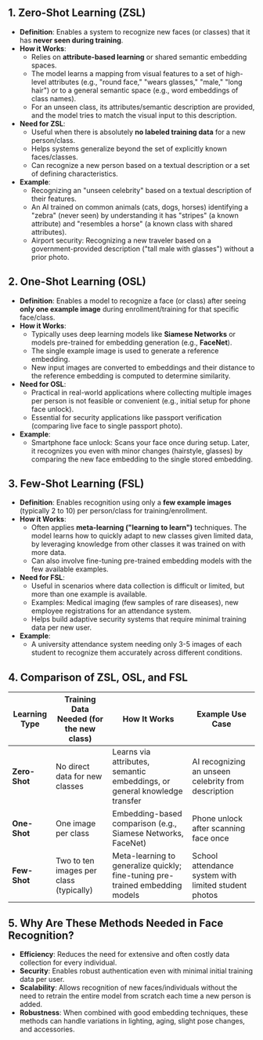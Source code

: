 ## 1. Zero-Shot Learning (ZSL)
  - **Definition**: Enables a system to recognize new faces (or classes) that it has **never seen during training**.
  - **How it Works**:
      - Relies on **attribute-based learning** or shared semantic embedding spaces.
      - The model learns a mapping from visual features to a set of high-level attributes (e.g., "round face," "wears glasses," "male," "long hair") or to a general semantic space (e.g., word embeddings of class names).
      - For an unseen class, its attributes/semantic description are provided, and the model tries to match the visual input to this description.
  - **Need for ZSL**:
      - Useful when there is absolutely **no labeled training data** for a new person/class.
      - Helps systems generalize beyond the set of explicitly known faces/classes.
      - Can recognize a new person based on a textual description or a set of defining characteristics.
  - **Example**:
      - Recognizing an "unseen celebrity" based on a textual description of their features.
      - An AI trained on common animals (cats, dogs, horses) identifying a "zebra" (never seen) by understanding it has "stripes" (a known attribute) and "resembles a horse" (a known class with shared attributes).
      - Airport security: Recognizing a new traveler based on a government-provided description ("tall male with glasses") without a prior photo.

## 2. One-Shot Learning (OSL)
- **Definition**: Enables a model to recognize a face (or class) after seeing **only one example image** during enrollment/training for that specific face/class.
- **How it Works**:
	- Typically uses deep learning models like **Siamese Networks** or models pre-trained for embedding generation (e.g., **FaceNet**).
	- The single example image is used to generate a reference embedding.
	- New input images are converted to embeddings and their distance to the reference embedding is computed to determine similarity.
- **Need for OSL**:
	- Practical in real-world applications where collecting multiple images per person is not feasible or convenient (e.g., initial setup for phone face unlock).
	- Essential for security applications like passport verification (comparing live face to single passport photo).
- **Example**:
	- Smartphone face unlock: Scans your face once during setup. Later, it recognizes you even with minor changes (hairstyle, glasses) by comparing the new face embedding to the single stored embedding.

## 3. Few-Shot Learning (FSL)
- **Definition**: Enables recognition using only a **few example images** (typically 2 to 10) per person/class for training/enrollment.
- **How it Works**:
	- Often applies **meta-learning ("learning to learn")** techniques. The model learns how to quickly adapt to new classes given limited data, by leveraging knowledge from other classes it was trained on with more data.
	- Can also involve fine-tuning pre-trained embedding models with the few available examples.
- **Need for FSL**:
	- Useful in scenarios where data collection is difficult or limited, but more than one example is available.
	- Examples: Medical imaging (few samples of rare diseases), new employee registrations for an attendance system.
	- Helps build adaptive security systems that require minimal training data per new user.
- **Example**:
	- A university attendance system needing only 3-5 images of each student to recognize them accurately across different conditions.

## 4. Comparison of ZSL, OSL, and FSL

| Learning Type | Training Data Needed (for the new class) | How It Works                                                                 | Example Use Case                                       |
|---------------|------------------------------------------|------------------------------------------------------------------------------|--------------------------------------------------------|
| **Zero-Shot** | No direct data for new classes           | Learns via attributes, semantic embeddings, or general knowledge transfer    | AI recognizing an unseen celebrity from description    |
| **One-Shot**  | One image per class                      | Embedding-based comparison (e.g., Siamese Networks, FaceNet)                 | Phone unlock after scanning face once                  |
| **Few-Shot**  | Two to ten images per class (typically)  | Meta-learning to generalize quickly; fine-tuning pre-trained embedding models | School attendance system with limited student photos |

## 5. Why Are These Methods Needed in Face Recognition?
- **Efficiency**: Reduces the need for extensive and often costly data collection for every individual.
- **Security**: Enables robust authentication even with minimal initial training data per user.
- **Scalability**: Allows recognition of new faces/individuals without the need to retrain the entire model from scratch each time a new person is added.
- **Robustness**: When combined with good embedding techniques, these methods can handle variations in lighting, aging, slight pose changes, and accessories.
